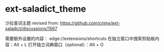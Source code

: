 # ext-saladict_theme
沙拉查词主题
revised from: https://github.com/crimx/ext-saladict/discussions/1567

需要额外设置的内容：
edge://extensions/shortcuts
在独立窗口中搜索剪贴板内容：Alt + L
打开独立词典窗口（optional）：Alt + O
